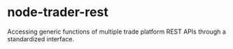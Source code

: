 # node-trader-rest
Accessing generic functions of multiple trade platform REST APIs through a standardized interface.
